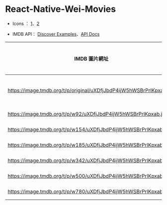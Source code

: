 # React-Native-Wei-Movies

- Icons ： [1](https://callstack.github.io/react-native-paper/icons.html)、[2](https://materialdesignicons.com/)

- IMDB API： [Discover Examples](https://www.themoviedb.org/documentation/api/discover)、[API Docs](https://developers.themoviedb.org/3/movies/get-movie-details)

| IMDB 圖片網址                                                       | 對應尺寸 |
| ------------------------------------------------------------------- | -------- |
| https://image.tmdb.org/t/p/original/uXDfjJbdP4ijW5hWSBrPrlKpxab.jpg | 原始尺寸 |
| https://image.tmdb.org/t/p/w92/uXDfjJbdP4ijW5hWSBrPrlKpxab.jpg      | 寬 92    |
| https://image.tmdb.org/t/p/w154/uXDfjJbdP4ijW5hWSBrPrlKpxab.jpg     | 寬 154   |
| https://image.tmdb.org/t/p/w185/uXDfjJbdP4ijW5hWSBrPrlKpxab.jpg     | 寬 185   |
| https://image.tmdb.org/t/p/w342/uXDfjJbdP4ijW5hWSBrPrlKpxab.jpg     | 寬 342   |
| https://image.tmdb.org/t/p/w500/uXDfjJbdP4ijW5hWSBrPrlKpxab.jpg     | 寬 500   |
| https://image.tmdb.org/t/p/w780/uXDfjJbdP4ijW5hWSBrPrlKpxab.jpg     | 寬 780   |
